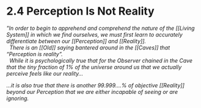 # 2.4 Perception Is Not Reality
_"In order to begin to apprehend and comprehend the nature of the [[Living System]] in which we find ourselves, we must first learn to accurately differentiate between our [[Perception]] and [[Reality]]._  
 
_There is an [[Old]] saying bantered around in the [[Caves]] that “Perception is reality”._  
 
_While it is psychologically true that for the Observer chained in the Cave that the tiny fraction of 1% of the universe around us that we actually perceive feels like our reality…_ 

_…it is also true that there is another 99.999….% of objective [[Reality]] beyond our Perception that we are either incapable of seeing or are ignoring._  


 


